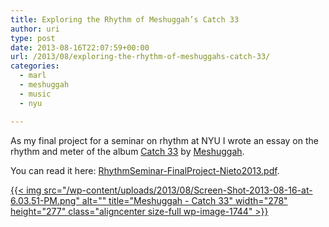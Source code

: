 ```yaml
---
title: Exploring the Rhythm of Meshuggah’s Catch 33
author: uri
type: post
date: 2013-08-16T22:07:59+00:00
url: /2013/08/exploring-the-rhythm-of-meshuggahs-catch-33/
categories:
  - marl
  - meshuggah
  - music
  - nyu

---
```

As my final project for a seminar on rhythm at NYU I wrote an essay on the rhythm and meter of the album [Catch 33][1] by [Meshuggah][2].

You can read it here: [RhythmSeminar-FinalProject-Nieto2013.pdf][3].

[{{< img src="/wp-content/uploads/2013/08/Screen-Shot-2013-08-16-at-6.03.51-PM.png" alt="" title="Meshuggah - Catch 33" width="278" height="277" class="aligncenter size-full wp-image-1744" >}}][3]

 [1]: http://www.amazon.com/Catch-ThirtyThree/dp/B000QZX56K/ref=sr_1_2?ie=UTF8&qid=1376690592&sr=8-2&keywords=catch+33
 [2]: http://www.meshuggah.net/
 [3]: /wp-content/uploads/2013/08/RhythmSeminar-FinalProject-Nieto2013.pdf